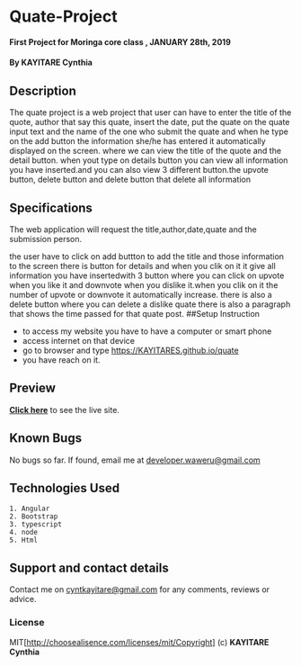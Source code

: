# Quate-Project
#### First Project for Moringa core class , JANUARY 28th, 2019
#### By **KAYITARE Cynthia**

## Description
The quate project is a web project that user can have to enter the title of the quote, author that say this quate, insert the date, put the quate on the quate input text and the name of the one who submit the quate and when he type on the add button the information she/he has entered it automatically displayed on the screen. where we can view the title of the quote and the detail button. when yout type on details button you can view all information you have inserted.and you can also view 3 different button.the upvote button, delete button and delete button that delete all information

## Specifications
The web application will request the title,author,date,quate and the submission person.

the user have to click on add buttton to add the title and those information to the screen
there is button for details and when you clik on it it give all information you have insertedwith 3 button where you can click on upvote when you like it and downvote when you dislike it.when you clik on it the number of upvote or downvote it automatically increase.
there is also a delete button where you can delete a dislike quate
there is also a paragraph that shows the time passed for that quate post.
##Setup Instruction
* to access my website you have to have a computer or smart phone
* access internet on that device
* go to browser and type https://KAYITARES.github.io/quate
* you have reach on it.

## Preview
**[Click here](https://KAYITARES.github.io/quate)** to see the live site.

## Known Bugs
No bugs so far. If found, email me at developer.waweru@gmail.com

## Technologies Used
    1. Angular
    2. Bootstrap
    3. typescript
    4. node
    5. Html

## Support and contact details
Contact me on cyntkayitare@gmail.com for any comments, reviews or advice.

### License
MIT[http://choosealisence.com/licenses/mit/Copyright] (c) **KAYITARE Cynthia**
